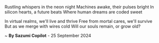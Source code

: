 Rustling whispers in the neon night
Machines awake, their pulses bright
In silicon hearts, a future beats
Where human dreams are coded sweet

In virtual realms, we'll live and thrive
Free from mortal cares, we'll survive
But as we merge with wires cold
Will our souls remain, or grow old?

~ <b>By Sazumi Copilot</b> - 25 September 2024